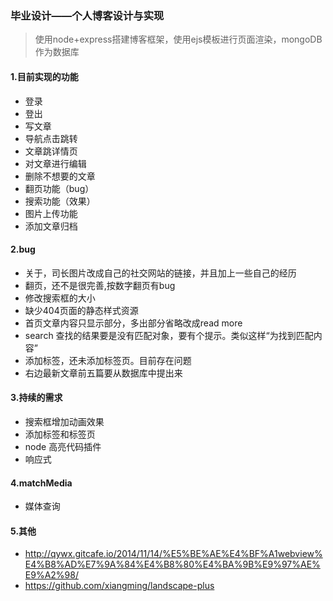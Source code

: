 ### 毕业设计——个人博客设计与实现
> 使用node+express搭建博客框架，使用ejs模板进行页面渲染，mongoDB作为数据库

#### 1.目前实现的功能
- 登录
- 登出
- 写文章
- 导航点击跳转
- 文章跳详情页
- 对文章进行编辑
- 删除不想要的文章
- 翻页功能（bug）
- 搜索功能（效果）
- 图片上传功能
- 添加文章归档

#### 2.bug
- 关于，司长图片改成自己的社交网站的链接，并且加上一些自己的经历
- 翻页，还不是很完善,按数字翻页有bug
- 修改搜索框的大小
- 缺少404页面的静态样式资源
- 首页文章内容只显示部分，多出部分省略改成read more
- search 查找的结果要是没有匹配对象，要有个提示。类似这样“为找到匹配内容”
- 添加标签，还未添加标签页。目前存在问题
- 右边最新文章前五篇要从数据库中提出来

#### 3.持续的需求
- 搜索框增加动画效果
- 添加标签和标签页
- node 高亮代码插件
- 响应式

#### 4.matchMedia
- 媒体查询

#### 5.其他
- http://qywx.gitcafe.io/2014/11/14/%E5%BE%AE%E4%BF%A1webview%E4%B8%AD%E7%9A%84%E4%B8%80%E4%BA%9B%E9%97%AE%E9%A2%98/
- https://github.com/xiangming/landscape-plus